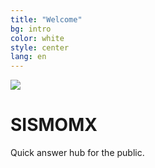 ```yaml
---
title: "Welcome"
bg: intro
color: white
style: center
lang: en
---
```


<div class="main-logo">
  <img src="assets/svg/logotype.svg">
</div>

# SISMOMX

Quick answer hub for the public.
